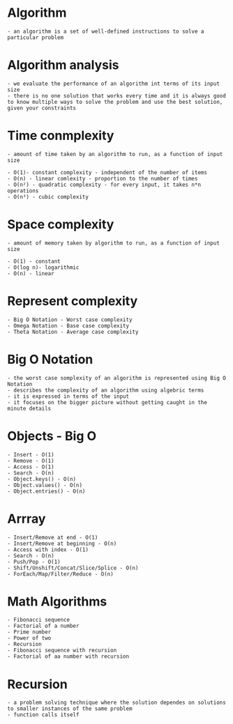 # Algorithm

    - an algorithm is a set of well-defined instructions to solve a particular problem

# Algorithm analysis

    - we evaluate the performance of an algorithm int terms of its input size
    - there is no one solution that works every time and it is always good to know multiple ways to solve the problem and use the best solution, given your constraints

# Time conmplexity

    - amount of time taken by an algorithm to run, as a function of input size

    - O(1)- constant complexity - independent of the number of items
    - O(n) - linear comlexity - proportion to the number of times
    - O(n²) - quadratic complexity - for every input, it takes n*n operations
    - O(n³) - cubic complexity

# Space complexity

    - amount of memory taken by algorithm to run, as a function of input size

    - O(1) - constant
    - O(log n)- logarithmic
    - O(n) - linear

# Represent complexity

    - Big O Notation - Worst case complexity
    - Omega Notation - Base case complexity
    - Theta Notation - Average case complexity

# Big O Notation

    - the worst case somplexity of an algorithm is represented using Big O Notation
    - describes the complexity of an algorithm using algebric terms
    - it is expressed in terms of the input
    - it focuses on the bigger picture without getting caught in the minute details

# Objects - Big O

    - Insert - O(1)
    - Remove - O(1)
    - Access - O(1)
    - Search - O(n)
    - Object.keys() - O(n)
    - Object.values() - O(n)
    - Object.entries() - O(n)

# Arrray

    - Insert/Remove at end - O(1)
    - Insert/Remove at beginning - O(n)
    - Access with index - O(1)
    - Search - O(n)
    - Push/Pop - O(1)
    - Shift/Unshift/Concat/Slice/Splice - O(n)
    - ForEach/Map/Filter/Reduce - O(n)

# Math Algorithms

    - Fibonacci sequence
    - Factorial of a number
    - Prime number
    - Power of two
    - Recursion
    - Fibonacci sequence with recursion
    - Factorial of aa number with recursion

# Recursion

    - a problem solving technique where the solution dependes on solutions to smaller instances of the same problem
    - function calls itself
